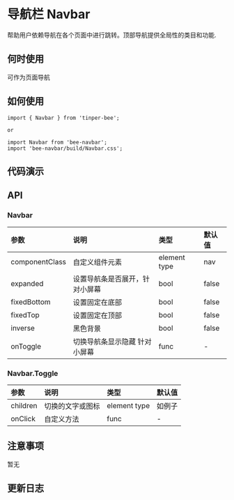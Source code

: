 # 导航栏 Navbar

帮助用户依赖导航在各个页面中进行跳转。顶部导航提供全局性的类目和功能.

## 何时使用
可作为页面导航

## 如何使用

```
import { Navbar } from 'tinper-bee';

or

import Navbar from 'bee-navbar';
import 'bee-navbar/build/Navbar.css';

```

## 代码演示

## API

### Navbar

|参数|说明|类型|默认值|
|:---|:----|:---|:------|
|componentClass|自定义组件元素|element type|nav|
|expanded|设置导航条是否展开，针对小屏幕|bool|false|
|fixedBottom|设置固定在底部|bool|false|
|fixedTop|设置固定在顶部|bool|false|
|inverse|黑色背景|bool|false|
|onToggle|切换导航条显示隐藏 针对小屏幕|func|-|

### Navbar.Toggle

|参数|说明|类型|默认值|
|:---|:----|:---|:------|
|children|切换的文字或图标|element type|如例子|
|onClick|自定义方法|func|-|


## 注意事项

暂无

## 更新日志


